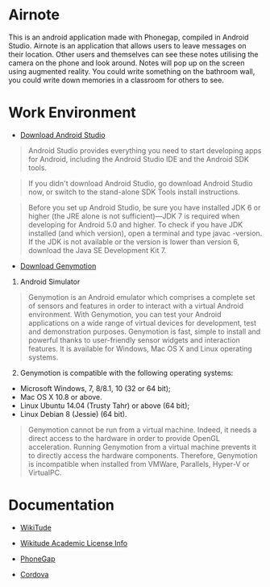 # Airnote
This is an android application made with Phonegap, compiled in Android Studio. Airnote is an application that allows users to leave messages on their location. Other users and themselves can see these notes utilising the camera on the phone and look around. Notes will pop up on the screen using augmented reality. You could write something on the bathroom wall, you could write down memories in a classroom for others to see.

# Work Environment

* [Download Android Studio](http://developer.android.com/sdk/index.html)

 > Android Studio provides everything you need to start developing apps for Android, including the Android Studio IDE and the Android SDK tools.

 > If you didn't download Android Studio, go download Android Studio now, or switch to the stand-alone SDK Tools install instructions.

 > Before you set up Android Studio, be sure you have installed JDK 6 or higher (the JRE alone is not sufficient)—JDK 7 is required when developing for Android 5.0 and higher. To check if you have JDK installed (and which version), open a terminal and type javac -version. If the JDK is not available or the version is lower than version 6, download the Java SE Development Kit 7.

* [Download Genymotion](https://www.genymotion.com/#!/developers/user-guide)

1. Android Simulator
> Genymotion is an Android emulator which comprises a complete set of sensors and features in order to interact with a virtual Android environment. With Genymotion, you can test your Android applications on a wide range of virtual devices for development, test and demonstration purposes.
Genymotion is fast, simple to install and powerful thanks to user-friendly sensor widgets and interaction features. It is available for Windows, Mac OS X and Linux operating systems.

2. Genymotion is compatible with the following operating systems:
  * Microsoft Windows, 7, 8/8.1, 10 (32 or 64 bit);
  * Mac OS X 10.8 or above.
  * Linux Ubuntu 14.04 (Trusty Tahr) or above (64 bit);
  * Linux Debian 8 (Jessie) (64 bit).
  

 > Genymotion cannot be run from a virtual machine. Indeed, it needs a direct access to the hardware in order to provide OpenGL acceleration. Running Genymotion from a virtual machine prevents it to directly access the hardware components. Therefore, Genymotion is incompatible when installed from VMWare, Parallels, Hyper-V or VirtualPC.

# Documentation

* [WikiTude](http://www.wikitude.com/developer/documentation/phonegap)
* [Wikitude Academic License Info](http://www.wikitude.com/wikitude-academy/)

* [PhoneGap](http://docs.phonegap.com/)
* [Cordova](https://cordova.apache.org/docs/en/latest/guide/overview/)
